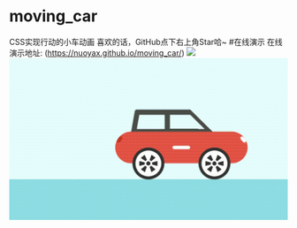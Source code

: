# moving_car
CSS实现行动的小车动画
  喜欢的话，GitHub点下右上角Star哈~
#在线演示
在线演示地址: (https://nuoyax.github.io/moving_car/)
![](car.gif)
![](car.png)

